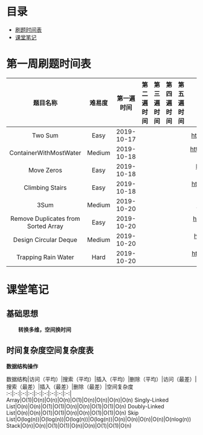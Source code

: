 # 目录

* <a href="#datetime">刷题时间表</a>
* <a href="#note">课堂笔记</a>

<a id="datetime" name="datetime"></a> 

# 第一周刷题时间表

题目名称|难易度|第一遍时间|第二遍时间|第三遍时间|第四遍时间|第五遍时间|地址
:-:|:-:|:-:|:-:|:-:|:-:|:-:|:-:
Two Sum|Easy|2019-10-17|||||https://leetcode.com/problems/two-sum/
ContainerWithMostWater|Medium|2019-10-18|||||https://leetcode.com/problems/container-with-most-water/submissions/
Move Zeros|Easy|2019-10-18|||||https://leetcode.com/problems/move-zeroes/
Climbing Stairs|Easy|2019-10-18|||||https://leetcode.com/problems/climbing-stairs/
3Sum|Medium|2019-10-20|||||https://leetcode.com/problems/3sum/
Remove Duplicates from Sorted Array|Easy|2019-10-20|||||https://leetcode.com/problems/remove-duplicates-from-sorted-array/
Design Circular Deque|Medium|2019-10-20|||||https://leetcode.com/problems/design-circular-deque/
Trapping Rain Water|Hard|2019-10-20|||||https://leetcode.com/problems/trapping-rain-water/

<a id="note" name="note"></a>

# 课堂笔记

## 基础思想
&nbsp;&nbsp;&nbsp;&nbsp;&nbsp;&nbsp;&nbsp;&nbsp;**转换多维，空间换时间**

## 时间复杂度空间复杂度表

**数据结构操作**

数据结构|访问（平均）|搜索（平均）|插入（平均）|删除（平均）|访问（最差）|搜索（最差）|插入（最差）|删除（最差）|空间复杂度
:-:|:-:|:-:|:-:|:-:|:-:|:-:|:-:|:-:|
Array|O(1)|O(n)|O(n)|O(n)|O(1)|O(n)|O(n)|O(n)|O(n)
Singly-Linked List|O(n)|O(n)|O(1)|O(1)|O(n)|O(n)|O(1)|O(1)|O(n)
Doubly-Linked List|O(n)|O(n)|O(1)|O(1)|O(n)|O(n)|O(1)|O(1)|O(n)
Skip List|O(log(n))|O(log(n))|O(log(n))|O(log(n))|O(n)|O(n)|O(n)|O(n)|O(nlog(n))
Stack|O(n)|O(n)|O(1)|O(1)|O(n)|O(n)|O(1)|O(1)|O(n)


